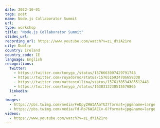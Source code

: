 ```yaml
---
date: 2022-10-01
tags: post
name: Node.js Collaborator Summit
url: 
type: workshop
title: "Node.js Collaborator Summit"
slides_url:
recording_url: https://www.youtube.com/watch?v=zL_dYiA21ro
city: Dublin
country: Ireland 
country_code: IE
language: English
recognitions:
  twitter:
    - https://twitter.com/tonygo_/status/1576663007429791746
    - https://twitter.com/ruyadorno/status/1576516934706659330
    - https://twitter.com/matteocollina/status/1576138534385512448
    - https://twitter.com/tonygo_/status/1630313238515576865
  linkedin:
    - 
images:
  - https://pbs.twimg.com/media/FeDpy2HWIAAaTUZ?format=jpg&name=large
  - https://pbs.twimg.com/media/Fd-Ro76WIAECv-6?format=jpg&name=large
videos:
  - https://www.youtube.com/watch?v=zL_dYiA21ro
---
```

